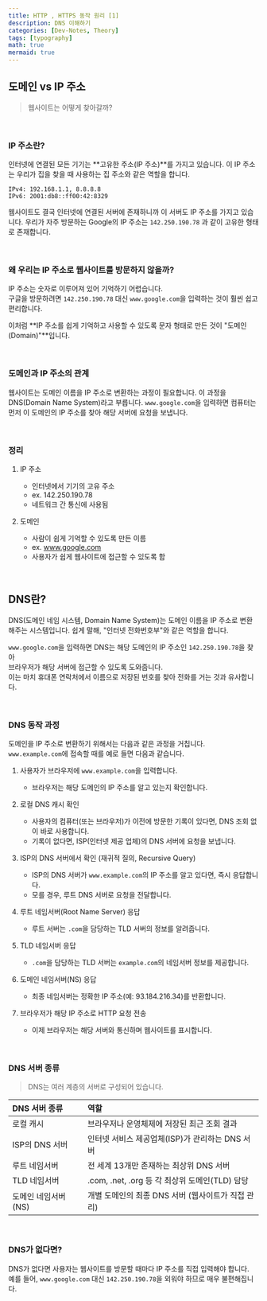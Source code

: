 ```yaml
---
title: HTTP , HTTPS 동작 원리 [1]
description: DNS 이해하기
categories: [Dev-Notes, Theory]
tags: [typography]
math: true
mermaid: true
---
```


## 도메인 vs IP 주소
> 웹사이트는 어떻게 찾아갈까?

<br/>

### IP 주소란?
인터넷에 연결된 모든 기기는 **고유한 주소(IP 주소)**를 가지고 있습니다.
이 IP 주소는 우리가 집을 찾을 때 사용하는 집 주소와 같은 역할을 합니다.

```
IPv4: 192.168.1.1, 8.8.8.8
IPv6: 2001:db8::ff00:42:8329
```

웹사이트도 결국 인터넷에 연결된 서버에 존재하니까 이 서버도 IP 주소를 가지고 있습니다.
우리가 자주 방문하는 Google의 IP 주소는 `142.250.190.78` 과 같이 고유한 형태로 존재합니다.

<br/>

### 왜 우리는 IP 주소로 웹사이트를 방문하지 않을까?
IP 주소는 숫자로 이루어져 있어 기억하기 어렵습니다.  
구글을 방문하려면 `142.250.190.78` 대신 `www.google.com`을 입력하는 것이 훨씬 쉽고 편리합니다.

이처럼 **IP 주소를 쉽게 기억하고 사용할 수 있도록 문자 형태로 만든 것이 "도메인(Domain)"**입니다.

<br/>

### 도메인과 IP 주소의 관계
웹사이트는 도메인 이름을 IP 주소로 변환하는 과정이 필요합니다. 
이 과정을 DNS(Domain Name System)라고 부릅니다.
`www.google.com`을 입력하면 컴퓨터는 먼저 이 도메인의 IP 주소를 찾아 해당 서버에 요청을 보냅니다.

<br/>

### 정리
1. IP 주소
    - 인터넷에서 기기의 고유 주소
    - ex. 142.250.190.78
    - 네트워크 간 통신에 사용됨

2. 도메인
    - 사람이 쉽게 기억할 수 있도록 만든 이름
    - ex. www.google.com
    - 사용자가 쉽게 웹사이트에 접근할 수 있도록 함

<br/>

## DNS란?
DNS(도메인 네임 시스템, Domain Name System)는 도메인 이름을 IP 주소로 변환해주는 시스템입니다.
쉽게 말해, "인터넷 전화번호부"와 같은 역할을 합니다.

`www.google.com`을 입력하면 DNS는 해당 도메인의 IP 주소인 `142.250.190.78`을 찾아  
브라우저가 해당 서버에 접근할 수 있도록 도와줍니다.  
이는 마치 휴대폰 연락처에서 이름으로 저장된 번호를 찾아 전화를 거는 것과 유사합니다.

<br/>

### DNS 동작 과정
도메인을 IP 주소로 변환하기 위해서는 다음과 같은 과정을 거칩니다.  
`www.example.com`에 접속할 때를 예로 들면 다음과 같습니다.


1. 사용자가 브라우저에 `www.example.com`을 입력합니다.
    - 브라우저는 해당 도메인의 IP 주소를 알고 있는지 확인합니다.

2. 로컬 DNS 캐시 확인
    - 사용자의 컴퓨터(또는 브라우저)가 이전에 방문한 기록이 있다면, DNS 조회 없이 바로 사용합니다.
    - 기록이 없다면, ISP(인터넷 제공 업체)의 DNS 서버에 요청을 보냅니다.

3. ISP의 DNS 서버에서 확인 (재귀적 질의, Recursive Query)
    - ISP의 DNS 서버가 `www.example.com`의 IP 주소를 알고 있다면, 즉시 응답합니다.
    - 모를 경우, 루트 DNS 서버로 요청을 전달합니다.

4. 루트 네임서버(Root Name Server) 응답
    - 루트 서버는 `.com`을 담당하는 TLD 서버의 정보를 알려줍니다.

5. TLD 네임서버 응답
    - `.com`을 담당하는 TLD 서버는 `example.com`의 네임서버 정보를 제공합니다.

6. 도메인 네임서버(NS) 응답
    - 최종 네임서버는 정확한 IP 주소(예: 93.184.216.34)를 반환합니다.

7. 브라우저가 해당 IP 주소로 HTTP 요청 전송
    - 이제 브라우저는 해당 서버와 통신하며 웹사이트를 표시합니다.

<br/>

### DNS 서버 종류
> DNS는 여러 계층의 서버로 구성되어 있습니다.

| DNS 서버 종류    | 역할 |
| :--------------------------- |:---------------------------|
| 로컬 캐시  | 브라우저나 운영체제에 저장된 최근 조회 결과 | 
| ISP의 DNS 서버  | 인터넷 서비스 제공업체(ISP)가 관리하는 DNS 서버 | 
| 루트 네임서버  | 전 세계 13개만 존재하는 최상위 DNS 서버 | 
| TLD 네임서버  | .com, .net, .org 등 각 최상위 도메인(TLD) 담당 | 
| 도메인 네임서버(NS)  | 개별 도메인의 최종 DNS 서버 (웹사이트가 직접 관리) | 

<br/>

### DNS가 없다면?
DNS가 없다면 사용자는 웹사이트를 방문할 때마다 IP 주소를 직접 입력해야 합니다.  
예를 들어, `www.google.com` 대신 `142.250.190.78`을 외워야 하므로 매우 불편해집니다.






